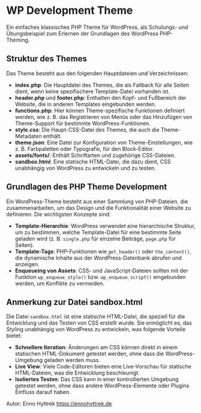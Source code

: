 # WP Development Theme

Ein einfaches klassisches PHP Theme für WordPress, als Schulungs- und Übungsbeispiel zum Erlernen der Grundlagen des WordPress PHP-Theming.

## Struktur des Themes

Das Theme besteht aus den folgenden Hauptdateien und Verzeichnissen:

- **index.php**: Die Hauptdatei des Themes, die als Fallback für alle Seiten dient, wenn keine spezifischere Template-Datei vorhanden ist.
- **header.php** und **footer.php**: Enthalten den Kopf- und Fußbereich der Website, die in anderen Templates eingebunden werden.
- **functions.php**: Hier können Theme-spezifische Funktionen definiert werden, wie z. B. das Registrieren von Menüs oder das Hinzufügen von Theme-Support für bestimmte WordPress-Funktionen.
- **style.css**: Die Haupt-CSS-Datei des Themes, die auch die Theme-Metadaten enthält.
- **theme.json**: Eine Datei zur Konfiguration von Theme-Einstellungen, wie z. B. Farbpaletten oder Typografie, für den Block-Editor.
- **assets/fonts/**: Enthält Schriftarten und zugehörige CSS-Dateien.
- **sandbox.html**: Eine statische HTML-Datei, die dazu dient, CSS unabhängig von WordPress zu entwickeln und zu testen.

## Grundlagen des PHP Theme Development

Ein WordPress-Theme besteht aus einer Sammlung von PHP-Dateien, die zusammenarbeiten, um das Design und die Funktionalität einer Website zu definieren. Die wichtigsten Konzepte sind:

- **Template-Hierarchie**: WordPress verwendet eine hierarchische Struktur, um zu bestimmen, welche Template-Datei für eine bestimmte Seite geladen wird (z. B. `single.php` für einzelne Beiträge, `page.php` für Seiten).
- **Template-Tags**: PHP-Funktionen wie `get_header()` oder `the_content()`, die dynamische Inhalte aus der WordPress-Datenbank abrufen und anzeigen.
- **Enqueueing von Assets**: CSS- und JavaScript-Dateien sollten mit der Funktion `wp_enqueue_style()` bzw. `wp_enqueue_script()` eingebunden werden, um Konflikte zu vermeiden.

## Anmerkung zur Datei sandbox.html

Die Datei `sandbox.html` ist eine statische HTML-Datei, die speziell für die Entwicklung und das Testen von CSS erstellt wurde. Sie ermöglicht es, das Styling unabhängig von WordPress zu entwickeln, was folgende Vorteile bietet:

- **Schnellere Iteration**: Änderungen am CSS können direkt in einem statischen HTML-Dokument getestet werden, ohne dass die WordPress-Umgebung geladen werden muss.
- **Live View**: Viele Code-Editoren bieten eine Live-Vorschau für statische HTML-Dateien, was die Entwicklung beschleunigt.
- **Isoliertes Testen**: Das CSS kann in einer kontrollierten Umgebung getestet werden, ohne dass andere WordPress-Elemente oder Plugins Einfluss darauf haben.

Autor: Enno Hyttrek
https://ennohyttrek.de


